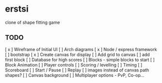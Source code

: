 # erstsi
clone of shape fitting game


## TODO

[ x ] Wireframe of Initial UI
[ ] Arch diagrams
[ x ] Node / express framework
[ ] bootstrap
[ x ] Create canvas for display
[ ] Add grid to canvas
[ ] add first block
[ ] Database for high scores
[ ] Blocks - simple blocks to start
[ ] Block Animation
[ ] Player controls
[ ] Scoring / levelling
[ ] Timing
[ ] Scoreboard
[ ] Start / Pause
[ ] Replay
[ ] images instead of canvas path shapes?
[ ] Canvas background
[ ] Multiplayer options - PvP, Co-op...

